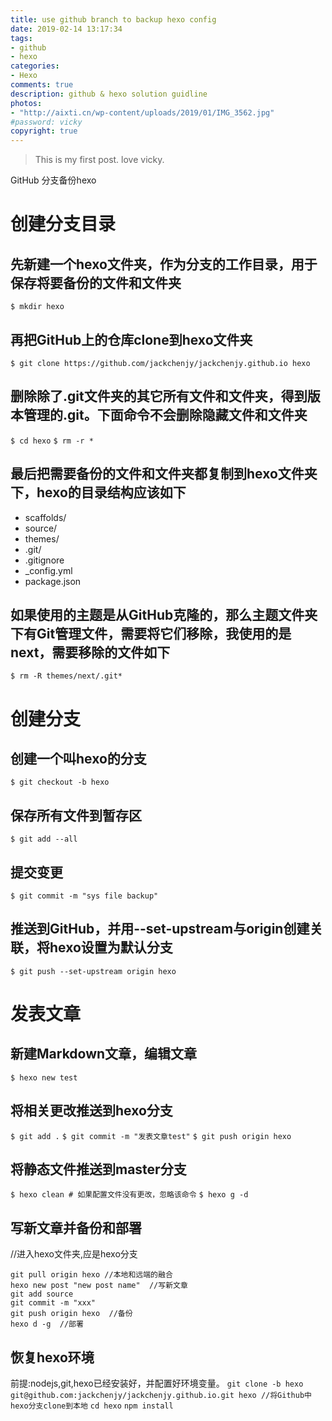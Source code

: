 ```yaml
---
title: use github branch to backup hexo config
date: 2019-02-14 13:17:34
tags:
- github
- hexo
categories:
- Hexo
comments: true
description: github & hexo solution guidline
photos:
- "http://aixti.cn/wp-content/uploads/2019/01/IMG_3562.jpg"
#password: vicky
copyright: true
---
```

>This is my first post.
>love vicky.

GitHub 分支备份hexo

# 创建分支目录

## 先新建一个hexo文件夹，作为分支的工作目录，用于保存将要备份的文件和文件夹
``$ mkdir hexo``

## 再把GitHub上的仓库clone到hexo文件夹
``$ git clone https://github.com/jackchenjy/jackchenjy.github.io hexo``

## 删除除了.git文件夹的其它所有文件和文件夹，得到版本管理的.git。下面命令不会删除隐藏文件和文件夹
``$ cd hexo``
``$ rm -r *``

## 最后把需要备份的文件和文件夹都复制到hexo文件夹下，hexo的目录结构应该如下
+ scaffolds/
+ source/
+ themes/
+ .git/
+ .gitignore
+ _config.yml
+ package.json

## 如果使用的主题是从GitHub克隆的，那么主题文件夹下有Git管理文件，需要将它们移除，我使用的是next，需要移除的文件如下
``$ rm -R themes/next/.git*``

# 创建分支

## 创建一个叫hexo的分支
``$ git checkout -b hexo``

## 保存所有文件到暂存区
``$ git add --all``

## 提交变更
``$ git commit -m "sys file backup"``

## 推送到GitHub，并用--set-upstream与origin创建关联，将hexo设置为默认分支
``$ git push --set-upstream origin hexo``

# 发表文章
## 新建Markdown文章，编辑文章
``$ hexo new test``

## 将相关更改推送到hexo分支
``$ git add .``
``$ git commit -m "发表文章test"``
``$ git push origin hexo``

## 将静态文件推送到master分支
``$ hexo clean # 如果配置文件没有更改，忽略该命令``
``$ hexo g -d``

## 写新文章并备份和部署
//进入hexo文件夹,应是hexo分支
```
git pull origin hexo //本地和远端的融合
hexo new post "new post name"  //写新文章
git add source
git commit -m "xxx"
git push origin hexo  //备份
hexo d -g  //部署
```

## 恢复hexo环境
前提:nodejs,git,hexo已经安装好，并配置好环境变量。
``git clone -b hexo git@github.com:jackchenjy/jackchenjy.github.io.git hexo //将Github中hexo分支clone到本地``
``cd hexo``
``npm install``
